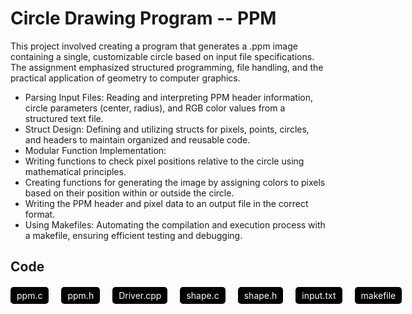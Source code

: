 # Circle Drawing Program -- PPM
This project involved creating a program that generates a .ppm image containing a single, customizable circle based on input file specifications. The assignment emphasized structured programming, file handling, and the practical application of geometry to computer graphics.
- Parsing Input Files: Reading and interpreting PPM header information, circle parameters (center, radius), and RGB color values from a structured text file.
- Struct Design: Defining and utilizing structs for pixels, points, circles, and headers to maintain organized and reusable code.
- Modular Function Implementation:
- Writing functions to check pixel positions relative to the circle using mathematical principles.
- Creating functions for generating the image by assigning colors to pixels based on their position within or outside the circle.
- Writing the PPM header and pixel data to an output file in the correct format.
- Using Makefiles: Automating the compilation and execution process with a makefile, ensuring efficient testing and debugging.

## Code

<div style="display: flex; gap: 20px; margin-top: 20px;">
    <a href="/PPM/ppm.c" style="text-decoration: none; color: white; background-color: #000000; padding: 5px 10px; border-radius: 5px;">ppm.c</a>
    <a href="/PPM/ppm.h" style="text-decoration: none; color: white; background-color: #000000; padding: 5px 10px; border-radius: 5px;">ppm.h</a>
    <a href="/PPM/driver.c" style="text-decoration: none; color: white; background-color: #000000; padding: 5px 10px; border-radius: 5px;">Driver.cpp</a>
    <a href="/PPM/shape.c" style="text-decoration: none; color: white; background-color: #000000; padding: 5px 10px; border-radius: 5px;">shape.c</a>
    <a href="/PPM/shape.h" style="text-decoration: none; color: white; background-color: #000000; padding: 5px 10px; border-radius: 5px;">shape.h</a>
    <a href="/PPM/input.txt" style="text-decoration: none; color: white; background-color: #000000; padding: 5px 10px; border-radius: 5px;">input.txt</a>
    <a href="/PPM/makefile" style="text-decoration: none; color: white; background-color: #000000; padding: 5px 10px; border-radius: 5px;">makefile</a>
  
</div>
